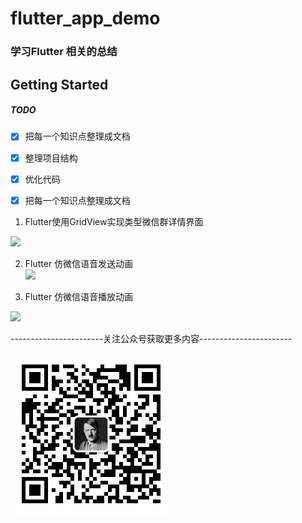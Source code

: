 # flutter_app_demo

    
###  学习Flutter 相关的总结

## Getting Started


##### TODO

* [x] 把每一个知识点整理成文档
* [x] 整理项目结构
* [x] 优化代码
* [x] 把每一个知识点整理成文档
    
    
    
    
1. Flutter使用GridView实现类型微信群详情界面

![](https://raw.githubusercontent.com/yxwandroid/Flutter-Study-Demo/master/gridview_demo.gif)


2. Flutter 仿微信语音发送动画  
![](https://github.com/yxwandroid/Flutter-Study-Demo/blob/master/voice_send.gif?raw=true)

3. Flutter 仿微信语音播放动画

![](https://github.com/yxwandroid/Flutter-Study-Demo/blob/master/voice_play.gif?raw=true)




-----------------------关注公众号获取更多内容-----------------------

![](https://github.com/yxwandroid/question/blob/master/%E5%85%AC%E4%BC%97%E5%8F%B78cm.jpg?raw=true
)




